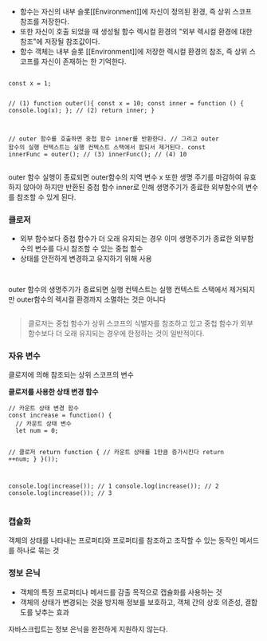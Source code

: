<p><img alt="" src="https://velog.velcdn.com/images/se0kcess/post/585d2405-298e-4549-bb48-b43fd791de88/image.png" /></p>
<ul>
<li>함수는 자신의 내부 슬롯[[Environment]]에 자신이 정의된 환경, 즉 상위 스코프 참조를 저장한다.</li>
<li>또한 자신이 호출 되었을 때 생성될 함수 렉시컬 환경의 "외부 렉시컬 환경에 대한 참조"에 저장될 참조값이다. </li>
<li>함수 객체는 내부 슬롯 [[Environment]]에 저장한 렉시컬 환경의 참조, 즉 상위 스코프를 자신이 존재하는 한 기억한다.</li>
</ul>
<p><img alt="" src="https://velog.velcdn.com/images/se0kcess/post/4e001df3-4490-491f-892f-11b78c207750/image.png" /></p>
<pre><code class="language-javascript">const x = 1;

// (1)
function outer(){
  const x = 10;
  const inner = function () { console.log(x); }; // (2)
  return inner;
}

// outer 함수를 호출하면 중첩 함수 inner를 반환한다.
// 그리고 outer 함수의 실행 컨텍스트는 실행 컨텍스트 스택에서 팝되서 제거된다.
const innerFunc = outer(); // (3)
innerFunc(); // (4) 10</code></pre>
<p>outer 함수 실행이 종료되면 outer함수의 지역 변수 x 또한 생명 주기를 마감하여 유효하지 않아야 하지만 반환된 중첩 함수 inner로 인해 생명주기가 종료한 외부함수의 변수를 참조할 수 있게 된다.</p>
<h3 id="클로저">클로저</h3>
<ul>
<li>외부 함수보다 중첩 함수가 더 오래 유지되는 경우 이미 생명주기가 종료한 외부함수의 변수를 다시 참조할 수 있는 중첩 함수</li>
<li>상태를 안전하게 변경하고 유지하기 위해 사용</li>
</ul>
<p><img alt="" src="https://velog.velcdn.com/images/se0kcess/post/0402f73e-0aec-44d2-95fa-110c2bab80f2/image.png" /></p>
<p><img alt="" src="https://velog.velcdn.com/images/se0kcess/post/17b07ee3-17a8-42df-904e-208f2f065ea1/image.png" /></p>
<p>outer 함수의 생명주기가 종료되면 실행 컨텍스트는 실행 컨텍스트 스택에서 제거되지만 outer함수의 렉시컬 환경까지 소멸하는 것은 아니다</p>
<p><img alt="" src="https://velog.velcdn.com/images/se0kcess/post/e797cf1d-804c-49ae-8047-4963c206b4dc/image.png" /></p>
<blockquote>
<p>클로저는 중첩 함수가 상위 스코프의 식별자를 참조하고 있고 중첩 함수가 외부 함수보다 더 오래 유지되는 경우에 한정하는 것이 일반적이다.</p>
</blockquote>
<h3 id="자유-변수">자유 변수</h3>
<p>클로저에 의해 참조되는 상위 스코프의 변수</p>
<p><strong>클로저를 사용한 상태 변경 함수</strong></p>
<pre><code class="language-javascript">// 카운트 상태 변경 함수
const increase = function() {
  // 카운트 상태 변수
  let num = 0;

  // 클로저
  return function {
    // 카운트 상태를 1만큼 증가시킨다
    return ++num;
  }
}());

console.log(increase()); // 1
console.log(increase()); // 2
console.log(increase()); // 3</code></pre>
<h3 id="캡슐화">캡슐화</h3>
<p>객체의 상태를 나타내는 프로퍼티와 프로퍼티를 참조하고 조작할 수 있는 동작인 메서드를 하나로 묶는 것</p>
<h3 id="정보-은닉">정보 은닉</h3>
<ul>
<li>객체의 특정 프로퍼티나 메서드를 감출 목적으로 캡슐화를 사용하는 것</li>
<li>객체의 상태가 변경되는 것을 방지해 정보를 보호하고, 객체 간의 상호 의존성, 결합도를 낮추는 효과</li>
</ul>
<p>자바스크립트는 정보 은닉을 완전하게 지원하지 않는다.</p>